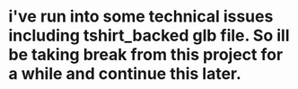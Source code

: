 # i've run into some technical issues including tshirt_backed glb file. So ill be taking break from this project for a while and continue this later.